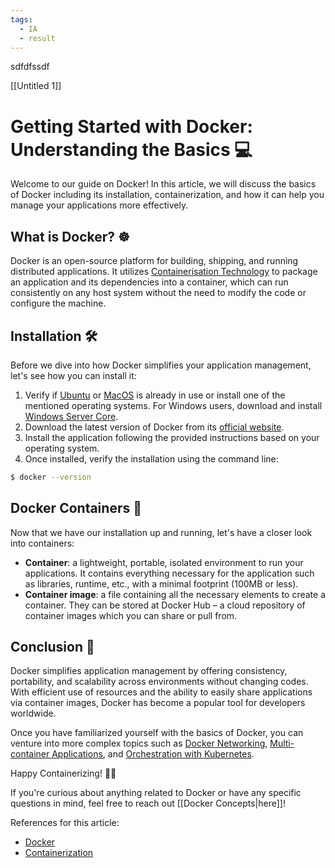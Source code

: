 ```yaml
---
tags:
  - IA
  - result
---
```

sdfdfssdf


[[Untitled 1]]
# Getting Started with Docker: Understanding the Basics 💻

Welcome to our guide on Docker! In this article, we will discuss the basics of Docker including its installation, containerization, and how it can help you manage your applications more effectively.

## What is Docker? ☸️

Docker is an open-source platform for building, shipping, and running distributed applications. It utilizes [Containerisation Technology](containerization) to package an application and its dependencies into a container, which can run consistently on any host system without the need to modify the code or configure the machine.

## Installation 🛠️

Before we dive into how Docker simplifies your application management, let's see how you can install it:

1. Verify if [Ubuntu](ubuntu) or [MacOS](macos) is already in use or install one of the mentioned operating systems. For Windows users, download and install [Windows Server Core](windows-server-core).
2. Download the latest version of Docker from its [official website](https://www.docker.com/products/docker-desktop/).
3. Install the application following the provided instructions based on your operating system.
4. Once installed, verify the installation using the command line:

```bash
$ docker --version
```

## Docker Containers 🐳

Now that we have our installation up and running, let's have a closer look into containers:

- **Container**: a lightweight, portable, isolated environment to run your applications. It contains everything necessary for the application such as libraries, runtime, etc., with a minimal footprint (100MB or less).
- **Container image**: a file containing all the necessary elements to create a container. They can be stored at Docker Hub – a cloud repository of container images which you can share or pull from.

## Conclusion 🏁

Docker simplifies application management by offering consistency, portability, and scalability across environments without changing codes. With efficient use of resources and the ability to easily share applications via container images, Docker has become a popular tool for developers worldwide.

Once you have familiarized yourself with the basics of Docker, you can venture into more complex topics such as [Docker Networking](docker-networking), [Multi-container Applications](multi-container-applications), and [Orchestration with Kubernetes](kubernetes-orchestration).

Happy Containerizing! 🐳🚀

If you're curious about anything related to Docker or have any specific questions in mind, feel free to reach out [[Docker Concepts|here]]!

References for this article:
- [Docker](https://docs.docker.com/)
- [Containerization](https://container-solutions.com/concepts/containerization)